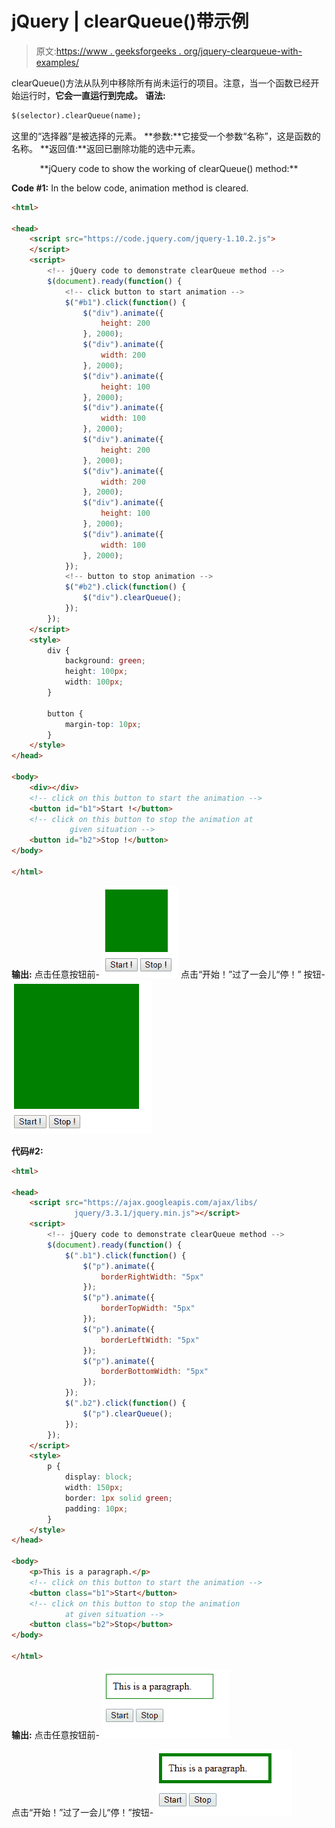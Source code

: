 # jQuery | clearQueue()带示例

> 原文:[https://www . geeksforgeeks . org/jquery-clearqueue-with-examples/](https://www.geeksforgeeks.org/jquery-clearqueue-with-examples/)

clearQueue()方法从队列中移除所有尚未运行的项目。注意，当一个函数已经开始运行时，**它会一直运行到完成。**
**语法:**

```html
$(selector).clearQueue(name);

```

这里的“选择器”是被选择的元素。
**参数:**它接受一个参数“名称”，这是函数的名称。
**返回值:**返回已删除功能的选中元素。

<center>**jQuery code to show the working of clearQueue() method:**</center>

**Code #1:**
In the below code, animation method is cleared.

```html
<html>

<head>
    <script src="https://code.jquery.com/jquery-1.10.2.js">
    </script>
    <script>
        <!-- jQuery code to demonstrate clearQueue method -->
        $(document).ready(function() {
            <!-- click button to start animation -->
            $("#b1").click(function() {
                $("div").animate({
                    height: 200
                }, 2000);
                $("div").animate({
                    width: 200
                }, 2000);
                $("div").animate({
                    height: 100
                }, 2000);
                $("div").animate({
                    width: 100
                }, 2000);
                $("div").animate({
                    height: 200
                }, 2000);
                $("div").animate({
                    width: 200
                }, 2000);
                $("div").animate({
                    height: 100
                }, 2000);
                $("div").animate({
                    width: 100
                }, 2000);
            });
            <!-- button to stop animation -->
            $("#b2").click(function() {
                $("div").clearQueue();
            });
        });
    </script>
    <style>
        div {
            background: green;
            height: 100px;
            width: 100px;
        }

        button {
            margin-top: 10px;
        }
    </style>
</head>

<body>
    <div></div>
    <!-- click on this button to start the animation -->
    <button id="b1">Start !</button>
    <!-- click on this button to stop the animation at 
             given situation -->
    <button id="b2">Stop !</button>
</body>

</html>
```

**输出:**
点击任意按钮前-
![](img/4f1df96ad64c164e8457cd962fcd1555.png)
点击“开始！”过了一会儿“停！”
按钮-![](img/5d62b0169b68aed9cfd1e531b52971ea.png)

**代码#2:**

```html
<html>

<head>
    <script src="https://ajax.googleapis.com/ajax/libs/
              jquery/3.3.1/jquery.min.js"></script>
    <script>
        <!-- jQuery code to demonstrate clearQueue method -->
        $(document).ready(function() {
            $(".b1").click(function() {
                $("p").animate({
                    borderRightWidth: "5px"
                });
                $("p").animate({
                    borderTopWidth: "5px"
                });
                $("p").animate({
                    borderLeftWidth: "5px"
                });
                $("p").animate({
                    borderBottomWidth: "5px"
                });
            });
            $(".b2").click(function() {
                $("p").clearQueue();
            });
        });
    </script>
    <style>
        p {
            display: block;
            width: 150px;
            border: 1px solid green;
            padding: 10px;
        }
    </style>
</head>

<body>
    <p>This is a paragraph.</p>
    <!-- click on this button to start the animation -->
    <button class="b1">Start</button>
    <!-- click on this button to stop the animation 
            at given situation -->
    <button class="b2">Stop</button>
</body>

</html>
```

**输出:**
点击任意按钮前-
![](img/b7a8c0b37b7c32d5b9624086ddd29f31.png)

点击“开始！”过了一会儿“停！”按钮-
![](img/25cf231305da82787990dfa405ff087e.png)